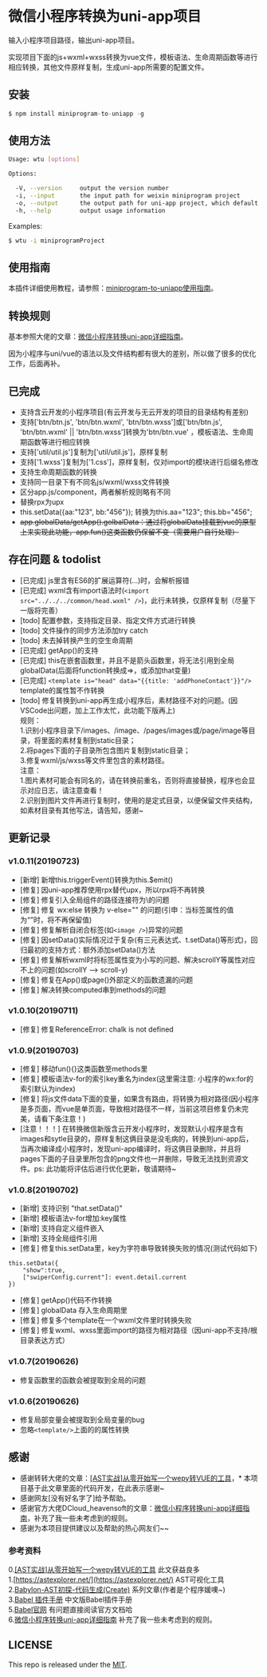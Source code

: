 # 微信小程序转换为uni-app项目   
   
输入小程序项目路径，输出uni-app项目。
   
实现项目下面的js+wxml+wxss转换为vue文件，模板语法、生命周期函数等进行相应转换，其他文件原样复制，生成uni-app所需要的配置文件。   
   
        
## 安装   
   
```js
$ npm install miniprogram-to-uniapp -g
```

## 使用方法

```sh
Usage: wtu [options]

Options:

  -V, --version     output the version number
  -i, --input       the input path for weixin miniprogram project
  -o, --output      the output path for uni-app project, which default value is process.cwd()
  -h, --help        output usage information

```

Examples:

```sh
$ wtu -i miniprogramProject
```

## 使用指南

本插件详细使用教程，请参照：[miniprogram-to-uniapp使用指南](http://ask.dcloud.net.cn/article/36037)。


## 转换规则   
基本参照大佬的文章：[微信小程序转换uni-app详细指南](http://ask.dcloud.net.cn/article/35786)。

因为小程序与uni/vue的语法以及文件结构都有很大的差别，所以做了很多的优化工作，后面再补。
   

## 已完成   
* 支持含云开发的小程序项目(有云开发与无云开发的项目的目录结构有差别)   
* 支持['btn/btn.js', 'btn/btn.wxml', 'btn/btn.wxss']或['btn/btn.js', 'btn/btn.wxml' || 'btn/btn.wxss']转换为'btn/btn.vue' ，模板语法、生命周期函数等进行相应转换  
* 支持['util/util.js']复制为['util/util.js']，原样复制   
* 支持['1.wxss']复制为['1.css']，原样复制，仅对import的模块进行后缀名修改   
* 支持生命周期函数的转换   
* 支持同一目录下有不同名js/wxml/wxss文件转换   
* 区分app.js/component，两者解析规则略有不同   
* 替换rpx为upx   
* this.setData({aa:"123", bb:"456"}); 转换为this.aa="123"; this.bb="456";   
* ~~app.globalData/getApp().golbalData：通过将globalData挂载到vue的原型上来实现此功能，app.fun()这类函数仍保留不变（需要用户自行处理）~~   
   
   
    
## 存在问题 & todolist   
* [已完成] js里含有ES6的扩展运算符(...)时，会解析报错   
* [已完成] wxml含有import语法时(```<import src="../../../common/head.wxml" />```)，此行未转换，仅原样复制（尽量下一版将完善）   
* [todo] 配置参数，支持指定目录、指定文件方式进行转换   
* [todo] 文件操作的同步方法添加try catch    
* [todo] 未去掉转换产生的空生命周期    
* [已完成] getApp()的支持    
* [已完成] this在嵌套函数里，并且不是箭头函数里，将无法引用到全局globalData(后面将function转换成=>，或添加that变量)
* [已完成] ```<template is="head" data="{{title: 'addPhoneContact'}}"/>``` template的属性暂不作转换   
* [todo] 修复转换到uni-app再生成小程序后，素材路径不对的问题。(因VSCode出问题，加上工作太忙，此功能下版再上)   
规则：   
1.识别小程序目录下/images、/image、/pages/images或/page/image等目录，将里面的素材复制到static目录；   
2.将pages下面的子目录所包含图片复制到static目录；   
3.修复wxml/js/wxss等文件里包含的素材路径。   
注意：   
1.图片素材可能会有同名的，请在转换前重名，否则将直接替换，程序也会显示对应日志，请注意查看！   
2.识别到图片文件再进行复制时，使用的是定式目录，以便保留文件夹结构，如素材目录有其他写法，请告知，感谢~   


   
## 更新记录   
### v1.0.11(20190723)   
* [新增] 新增this.triggerEvent()转换为this.$emit()   
* [修复] 因uni-app推荐使用rpx替代upx，所以rpx将不再转换    
* [修复] 修复引入全局组件的路径连接符为\\的问题   
* [修复] 修复 wx:else 转换为 v-else="" 的问题(引申：当标签属性的值为“”时，将不再保留值)   
* [修复] 修复解析自闭合标签(如```<image />```)异常的问题   
* [修复] 因setData()实际情况过于复杂(有三元表达式、t.setData()等形式)，回归最初的支持方式：额外添加setData()方法   
* [修复] 修复解析wxml时将标签属性变为小写的问题、解决scrollY等属性对应不上的问题(如scrollY --> scroll-y)   
* [修复] 修复在App()或page()外部定义的函数遗漏的问题   
* [修复] 解决转换computed串到methods的问题   
   


### v1.0.10(20190711)   
* [修复] 修复ReferenceError: chalk is not defined     


### v1.0.9(20190703)   
* [修复] 移动fun(){}这类函数至methods里   
* [修复] 模板语法v-for的索引key重名为index(这里需注意: 小程序的wx:for的索引默认为index)   
* [修复] 将js文件data下面的变量，如果含有路由，将转换为相对路径(因小程序是多页面，而vue是单页面，导致相对路径不一样，当前这项目修复仍未完美，请看下条注意！)   
* [注意！！！] 在转换微信新版含云开发小程序时，发现默认小程序是含有images和sytle目录的，原样复制这俩目录是没毛病的，转换到uni-app后，当再次编译成小程序时，发现uni-app编译时，将这俩目录删除，并且将pages下面的子目录里所包含的png文件也一并删除，导致无法找到资源文件。ps: 此功能将评估后进行优化更新，敬请期待~
   

### v1.0.8(20190702)   
* [新增] 支持识别 "that.setData()"   
* [新增] 模板语法v-for增加:key属性   
* [新增] 支持自定义组件嵌入   
* [新增] 支持全局组件引用   
* [修复] 修复this.setData里，key为字符串导致转换失败的情况(测试代码如下)   
``` javasctipt
this.setData({
    "show":true,
    ["swiperConfig.current"]: event.detail.current
})
```
* [修复] getApp()代码不作转换   
* [修复] globalData 存入生命周期里   
* [修复] 修复多个template在一个wxml文件里时转换失败   
* [修复] 修复wxml、wxss里面import的路径为相对路径（因uni-app不支持/根目录表达方式）  


### v1.0.7(20190626)   
* 修复函数里的函数会被提取到全局的问题   

   
### v1.0.6(20190626)   
* 修复局部变量会被提取到全局变量的bug   
* 忽略```<template/>```上面的的属性转换   
   
    
## 感谢   
* 感谢转转大佬的文章：[[AST实战]从零开始写一个wepy转VUE的工具](https://juejin.im/post/5c877cd35188257e3b14a1bc#heading-14)，* 本项目基于此文章里面的代码开发，在此表示感谢~   
* 感谢网友[没有好名字了]给予帮助。   
* 感谢官方大佬DCloud_heavensoft的文章：[微信小程序转换uni-app详细指南](http://ask.dcloud.net.cn/article/35786)，补充了我一些未考虑到的规则。   
* 感谢为本项目提供建议以及帮助的热心网友们~~
   

   
   
### 参考资料   
0.[[AST实战]从零开始写一个wepy转VUE的工具](https://juejin.im/post/5c877cd35188257e3b14a1bc#heading-14)   此文获益良多   
1.[https://astexplorer.net/](https://astexplorer.net/)   AST可视化工具   
2.[Babylon-AST初探-代码生成(Create)](https://summerrouxin.github.io/2018/05/22/ast-create/Javascript-Babylon-AST-create/)   系列文章(作者是个程序媛噢~)   
3.[Babel 插件手册](https://github.com/jamiebuilds/babel-handbook/blob/master/translations/zh-Hans/plugin-handbook.md#toc-inserting-into-a-container)  中文版Babel插件手册   
5.[Babel官网](https://babeljs.io/docs/en/babel-types)   有问题直接阅读官方文档哈   
6.[微信小程序转换uni-app详细指南](http://ask.dcloud.net.cn/article/35786)  补充了我一些未考虑到的规则。   
   
   
## LICENSE
This repo is released under the [MIT](http://opensource.org/licenses/MIT).